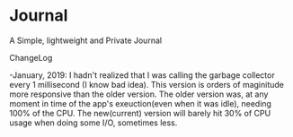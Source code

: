 # Journal
A Simple, lightweight and Private Journal
<p>ChangeLog</p>
<p>
 -January, 2019: I hadn't realized that I was calling the garbage collector every 1 millisecond (I know bad idea). 
 This version is orders of maginitude more responsive than the older version. 
 The older version was, at any moment in time of the app's exeuction(even when it was idle), needing 100% of the CPU. 
 The new(current) version will barely hit 30% of CPU usage when doing some I/O, sometimes less.
 </p>
